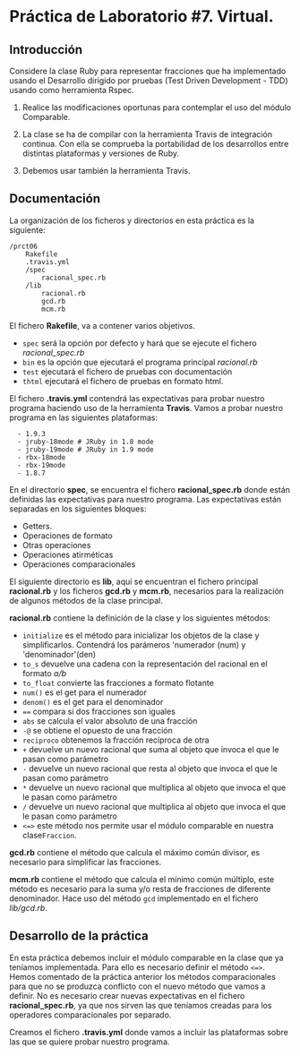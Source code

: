 Práctica de Laboratorio #7. Virtual.
================

Introducción
------------

Considere la clase Ruby para representar fracciones que ha implementado usando el Desarrollo dirigido por pruebas (Test Driven Development - TDD) usando como herramienta Rspec. 

1. Realice las modificaciones oportunas para contemplar el uso del módulo Comparable.

2. La clase se ha de compilar con la herramienta Travis de integración continua. Con ella se comprueba la portabilidad de los desarrollos entre distintas plataformas y versiones de Ruby.

3. Debemos usar también la herramienta Travis. 

Documentación
------------

La organización de los ficheros y directorios en esta práctica es la siguiente:

```
/prct06
	Rakefile
	.travis.yml
	/spec
		racional_spec.rb
	/lib
		racional.rb
		gcd.rb
		mcm.rb
```

El fichero **Rakefile**, va a contener varios objetivos.

* `spec` será la opción por defecto y hará que se ejecute el fichero _racional_spec.rb_
* `bin` es la opción que ejecutará el programa principal _racional.rb_
* `test` ejecutará el fichero de pruebas con documentación
* `thtml` ejecutará el fichero de pruebas en formato html. 

El fichero **.travis.yml** contendrá las expectativas para probar nuestro programa haciendo uso de la herramienta **Travis**. Vamos a probar nuestro programa en las siguientes plataformas:

```
  - 1.9.3
  - jruby-18mode # JRuby in 1.8 mode
  - jruby-19mode # JRuby in 1.9 mode
  - rbx-18mode
  - rbx-19mode
  - 1.8.7
```

En el directorio **spec**, se encuentra el fichero **racional_spec.rb** donde están definidas las expectativas para nuestro programa. 
Las expectativas están separadas en los siguientes bloques:

* Getters.
* Operaciones de formato
* Otras operaciones
* Operaciones atirméticas
* Operaciones comparacionales

El siguiente directorio es **lib**, aquí se encuentran el fichero principal **racional.rb** y los ficheros **gcd.rb** y **mcm.rb**, necesarios para la realización de algunos métodos de la clase principal. 

**racional.rb** contiene la definición de la clase y los siguientes métodos:

* `initialize` es el método para inicializar los objetos de la clase y simplificarlos. Contendrá los parámeros 'numerador (num) y 'denominador'(den)
* `to_s` devuelve una cadena con la representación del racional en el formato _a/b_
* `to_float` convierte las fracciones a formato flotante
* `num()` es el get para el numerador
* `denom()` es el get para el denominador
* `==` compara si dos fracciones son iguales
* `abs` se calcula el valor absoluto de una fracción
* `-@` se obtiene el opuesto de una fracción
* `reciproco` obtenemos la fracción recíproca de otra
* `+` devuelve un nuevo racional que suma al objeto que invoca el que le pasan como parámetro
* `-` devuelve un nuevo racional que resta al objeto que invoca el que le pasan como parámetro 
* `*` devuelve un nuevo racional que multiplica al objeto que invoca el que le pasan como parámetro
* `/` devuelve un nuevo racional que multiplica al objeto que invoca el que le pasan como parámetro
* `<=>` este método nos permite usar el módulo comparable en nuestra clase`Fraccion`.

**gcd.rb** contiene el método que calcula el máximo común divisor, es necesario para simplificar las fracciones.

**mcm.rb** contiene el método que calcula el mínimo común múltiplo, este método es necesario para la suma y/o resta de fracciones de diferente denominador. Hace uso del método `gcd` implementado en el fichero _lib/gcd.rb_.



Desarrollo de la práctica
------------

En esta práctica debemos incluir el módulo comparable en la clase que ya teníamos implementada. Para ello es necesario definir el método `<=>`. Hemos comentado de la práctica anterior los métodos comparacionales para que no se produzca conflicto con el nuevo método que vamos a definir.
No es necesario crear nuevas expectativas en el fichero **racional_spec.rb**, ya que nos sirven las que teníamos creadas para los operadores comparacionales por separado.

Creamos el fichero **.travis.yml** donde vamos a incluir las plataformas sobre las que se quiere probar nuestro programa.
